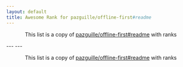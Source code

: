 ```yaml
---
layout: default
title: Awesome Rank for pazguille/offline-first#readme
---
```


<p align="center">
	This list is a copy of <a href="https://github.com/pazguille/offline-first#readme">pazguille/offline-first#readme</a> with ranks
</p>
---
---
<p align="center">
	This list is a copy of <a href="https://github.com/pazguille/offline-first#readme">pazguille/offline-first#readme</a> with ranks
</p>
